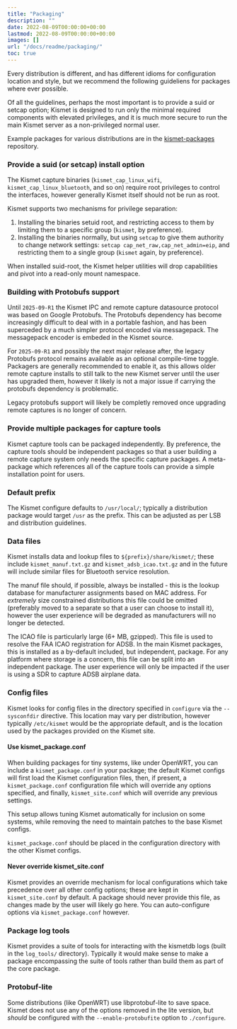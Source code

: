 ```yaml
---
title: "Packaging"
description: ""
date: 2022-08-09T00:00:00+00:00
lastmod: 2022-08-09T00:00:00+00:00
images: []
url: "/docs/readme/packaging/"
toc: true
---
```


Every distribution is different, and has different idioms for configuration location
and style, but we recommend the following guideliens for packages where ever possible.

Of all the guidelines, perhaps the most important is to provide a suid or setcap
option; Kismet is designed to run only the minimal required components with
elevated privileges, and it is much more secure to run the main Kismet server as
a non-privileged normal user.

Example packages for various distributions are in the [kismet-packages](https://github.com/kismetwireless/kismet-packages) repository.

### Provide a suid (or setcap) install option

The Kismet capture binaries (`kismet_cap_linux_wifi`, `kismet_cap_linux_bluetooth`,
and so on) require root privileges to control the interfaces, however generally
Kismet itself should not be run as root.

Kismet supports two mechanisms for privilege separation:

1. Installing the binaries setuid root, and restricting access to them by
   limiting them to a specific group (`kismet`, by preference).
2. Installing the binaries normally, but using `setcap` to give them
   authority to change network settings: `setcap cap_net_raw,cap_net_admin=eip`,
   and restricting them to a single group (`kismet` again, by preference).

When installed suid-root, the Kismet helper utilities will drop capabilities
and pivot into a read-only mount namespace.

### Building with Protobufs support

Until `2025-09-R1` the Kismet IPC and remote capture datasource protocol was based on
Google Protobufs.  The Protobufs dependency has become increasingly difficult to
deal with in a portable fashion, and has been superceded by a much simpler
protocol encoded via messagepack.  The messagepack encoder is embeded in the
Kismet source.

For `2025-09-R1` and possibly the next major release after, the legacy Protobufs
protocol remains available as an optional compile-time toggle.  Packagers are
generally recommended to enable it, as this allows older remote capture installs
to still talk to the new Kismet server until the user has upgraded them, however
it likely is not a major issue if carrying the protobufs dependency is
problematic.

Legacy protobufs support will likely be completly removed once upgrading remote
captures is no longer of concern.

### Provide multiple packages for capture tools

Kismet capture tools can be packaged independently.  By preference, the capture tools should be independent packages so that a user building a remote capture system only needs the specific capture packages.  A meta-package which references all of the capture tools can provide a simple installation point for users.

### Default prefix

The Kismet configure defaults to `/usr/local/`; typically a distribution package would target `/usr` as the prefix.  This can be adjusted as per LSB and distribution guidelines.

### Data files

Kismet installs data and lookup files to `${prefix}/share/kismet/`; these include `kismet_manuf.txt.gz` and `kismet_adsb_icao.txt.gz` and in the future will include similar files for Bluetooth service resolution.

The manuf file should, if possible, always be installed - this is the lookup database for manufacturer assignments
based on MAC address.  For *extremely* size constrained distributions this file could be omitted (preferably moved
to a separate so that a user can choose to install it), however the user experience will be degraded as
manufacturers will no longer be detected.

The ICAO file is particularly large (6+ MB, gzipped).  This file is used to resolve the FAA ICAO registration for ADSB.
In the main Kismet packages, this is installed as a by-default included, but independent, package.  For any platform
where storage is a concern, this file can be split into an independent package.  The user experience will only be
impacted if the user is using a SDR to capture ADSB airplane data.

### Config files

Kismet looks for config files in the directory specified in `configure` via the `--sysconfdir` directive.
This location may vary per distribution, however typically `/etc/kismet` would be the appropriate default,
and is the location used by the packages provided on the Kismet site.

#### Use kismet_package.conf

When building packages for tiny systems, like under OpenWRT, you can include a `kismet_package.conf` in
your package; the default Kismet configs will first load the Kismet configuration files, then, if
present, a `kismet_package.conf` configuration file which will override any options specified, and
finally, `kismet_site.conf` which will override any previous settings.

This setup allows tuning Kismet automatically for inclusion on some systems, while removing the
need to maintain patches to the base Kismet configs.

`kismet_package.conf` should be placed in the configuration directory with the other Kismet configs.

#### Never override kismet_site.conf

Kismet provides an override mechanism for local configurations which take precedence over all
other config options; these are kept in `kismet_site.conf` by default.  A package should never
provide this file, as changes made by the user will likely go here.  You can auto-configure
options via `kismet_package.conf` however.

### Package log tools

Kismet provides a suite of tools for interacting with the kismetdb logs (built in the `log_tools/`
directory).  Typically it would make sense to make a package encompassing the suite of tools
rather than build them as part of the core package.

### Protobuf-lite

Some distributions (like OpenWRT) use libprotobuf-lite to save space.  Kismet does not use any of
the options removed in the lite version, but *should* be configured with
the `--enable-protobufite` option to `./configure`.

